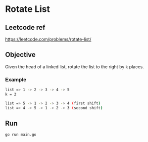 # Rotate List

## Leetcode ref
https://leetcode.com/problems/rotate-list/

## Objective
Given the head of a linked list, rotate the list to the right by k places.

### Example
```bash 
list => 1 -> 2 -> 3 -> 4 -> 5
k = 2
```
```bash
list => 5 -> 1 -> 2 -> 3 -> 4 (first shift)
list => 4 -> 5 -> 1 -> 2 -> 3 (second shift)
```

## Run

```bash
go run main.go
```